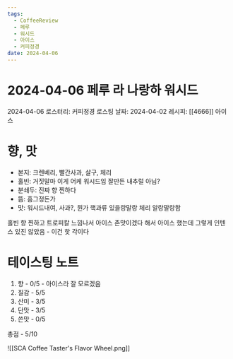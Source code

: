 ```yaml
---
tags:
  - CoffeeReview
  - 페루
  - 워시드
  - 아이스
  - 커피정경
date: 2024-04-06
---
```

# 2024-04-06 페루 라 나랑하 워시드
2024-04-06
로스터리: 커피정경
로스팅 날짜: 2024-04-02
레시피: [[4666]] 아이스
# 향, 맛
- 본지: 크렌베리, 빨간사과, 살구, 체리
- 홀빈: 거짓말마 이게 어케 워시드임 잘만든 내추럴 아님?
- 분쇄두: 진짜 향 찐하다
- 뜸: 흠그정돈가
- 맛: 워시드내여, 사과?, 뭔가 핵과류 있을랑말랑 체리 알랑말랑함

홀빈 향 찐하고 트로피칼 느낌나서 아이스 존맛이겠다 해서 아이스 했는데 그렇게 인텐스 있진 않았음 - 이건 핫 각이다
# 테이스팅 노트
1. 향 - 0/5 - 아이스라 잘 모르겠음
2. 질감 - 5/5
3. 산미 - 3/5
4. 단맛 - 3/5
5. 쓴맛 - 0/5

총점 - 5/10



![[SCA Coffee Taster's Flavor Wheel.png]]

